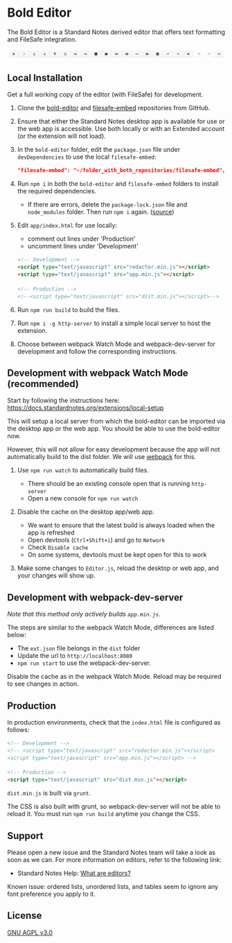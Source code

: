 # Bold Editor

The Bold Editor is a Standard Notes derived editor that offers text formatting and FileSafe integration.

![Over 21 different text formatting features are available.](editor_bar.png)

## Local Installation

Get a full working copy of the editor (with FileSafe) for development. 

1. Clone the [bold-editor](https://github.com/standardnotes/bold-editor) and [filesafe-embed](https://github.com/standardnotes/filesafe-embed) repositories from GitHub.

2. Ensure that either the Standard Notes desktop app is available for use or the web app is accessible. Use both locally or with an Extended account (or the extension will not load).

3. In the `bold-editor` folder, edit the `package.json` file under `devDependencies` to use the local `filesafe-embed`:
    ```json
    "filesafe-embed": "~/folder_with_both_repositories/filesafe-embed",
    ```

4. Run `npm i` in both the `bold-editor` and `filesafe-embed` folders to install the required dependencies. 
   - If there are errors, delete the `package-lock.json` file and `node_modules` folder. Then run `npm i` again. ([source](https://stackoverflow.com/questions/48298361/npm-install-failed-at-the-node-sass4-5-0-postinstall-script))

5. Edit `app/index.html` for use locally:
   - comment out lines under 'Production'
   - uncomment lines under 'Development'

   ```html
   <!-- Development -->
   <script type="text/javascript" src="redactor.min.js"></script>
   <script type="text/javascript" src="app.min.js"></script>

   <!-- Production -->
   <!--<script type="text/javascript" src="dist.min.js"></script>-->
   ```
6. Run `npm run build` to build the files.
6. Run `npm i -g http-server` to install a simple local server to host the extension.
7. Choose between webpack Watch Mode and webpack-dev-server for development and follow the corresponding instructions.

## Development with webpack Watch Mode (recommended)

Start by following the instructions here: https://docs.standardnotes.org/extensions/local-setup

This will setup a local server from which the bold-editor can be imported via the desktop app or the web app. You should be able to use the bold-editor now.

However, this will not allow for easy development because the app will not automatically build to the dist folder. We will use [webpack](https://webpack.js.org/guides/development/#using-watch-mode) for this.

1. Use `npm run watch` to automatically build files.
   - There should be an existing console open that is running  `http-server`
   - Open a new console for `npm run watch`

2. Disable the cache on the desktop app/web app.
   - We want to ensure that the latest build is always loaded when the app is refreshed
   - Open devtools (`Ctrl+Shift+i`) and go to `Network`
   - Check `Disable cache`
   - On some systems, devtools must be kept open for this to work

3. Make some changes to `Editor.js`, reload the desktop or web app, and your changes will show up.

## Development with webpack-dev-server

*Note that this method only actively builds `app.min.js`.*

The steps are similar to the webpack Watch Mode, differences are listed below:

- The `ext.json` file belongs in the `dist` folder
- Update the url to `http://localhost:8080`
- `npm run start` to use the webpack-dev-server.

Disable the cache as in the webpack Watch Mode. Reload may be required to see changes in action.

## Production

In production environments, check that the `index.html` file is configured as follows: 

```html
<!-- Development -->
<!-- <script type="text/javascript" src="redactor.min.js"></script>
<script type="text/javascript" src="app.min.js"></script> -->

<!-- Production -->
<script type="text/javascript" src="dist.min.js"></script>
```

`dist.min.js` is built via `grunt`.

The CSS is also built with grunt, so webpack-dev-server will not be able to reload it. You must run `npm run build` anytime you change the CSS.

## Support

Please open a new issue and the Standard Notes team will take a look as soon as we can. For more information on editors, refer to the following link:

- Standard Notes Help: [What are editors?](https://standardnotes.org/help/77/what-are-editors)

Known issue: ordered lists, unordered lists, and tables seem to ignore any font preference you apply to it.

## License

[GNU AGPL v3.0](https://choosealicense.com/licenses/agpl-3.0/)